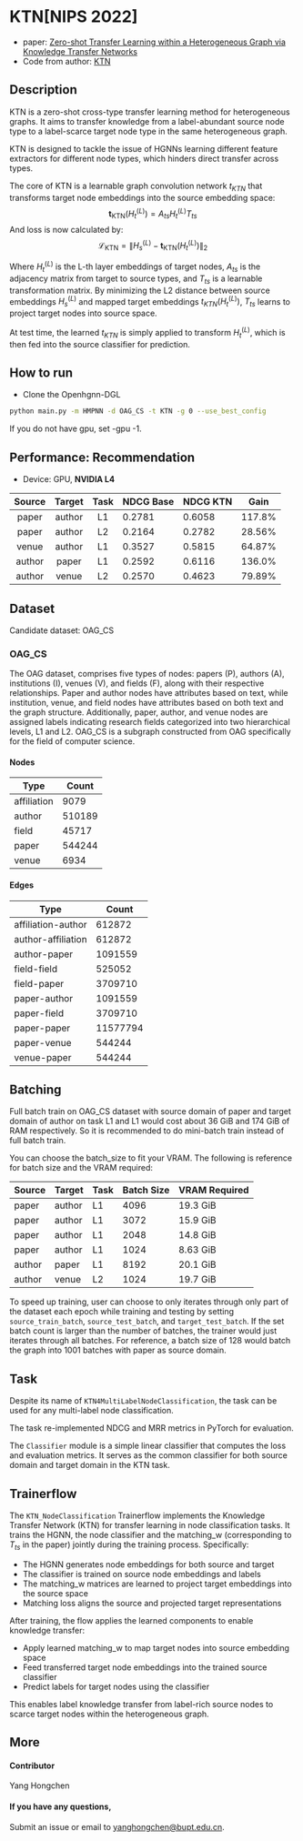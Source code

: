 # KTN[NIPS 2022]

-   paper: [Zero-shot Transfer Learning within a Heterogeneous Graph via Knowledge Transfer Networks](https://arxiv.org/abs/2203.02018)
-   Code from author: [KTN](https://github.com/minjiyoon/KTN)

## Description

KTN is a zero-shot cross-type transfer learning method for heterogeneous graphs. It aims to transfer knowledge from a label-abundant source node type to a label-scarce target node type in the same heterogeneous graph.

KTN is designed to tackle the issue of HGNNs learning different feature extractors for different node types, which hinders direct transfer across types.

The core of KTN is a learnable graph convolution network $t_{KTN}$ that transforms target node embeddings into the source embedding space:               
$$
\textbf{t}_{\text{KTN}}(H^{(L)}_{t}) = A_{ts} H^{(L)}_{t} T_{ts} 
$$
And loss is now calculated by:
$$
\mathcal{L}_{\text{KTN}} = \left\|H^{(L)}_{s} - \textbf{t}_{\text{KTN}}(H^{(L)}_{t})\right\|_{2}
$$

Where $H^{(L)}_t$ is the L-th layer embeddings of target nodes, $A_{ts}$ is the adjacency matrix from target to source types, and $T_{ts}$ is a learnable transformation matrix. By minimizing the L2 distance between source embeddings $H^{(L)}_s$ and mapped target embeddings $t_{KTN}(H^{(L)}_t)$, $T_{ts}$ learns to project target nodes into source space.

At test time, the learned $t_{KTN}$ is simply applied to transform $H^{(L)}_t$, which is then fed into the source classifier for prediction.

## How to run

- Clone the Openhgnn-DGL

```bash
python main.py -m HMPNN -d OAG_CS -t KTN -g 0 --use_best_config
```

  If you do not have gpu, set -gpu -1.

## Performance: Recommendation

-   Device: GPU, **NVIDIA L4**

| Source | Target | Task | NDCG Base | NDCG KTN | Gain   |
| :----: | :----: | :--: | --------- | -------- | ------ |
| paper  | author |  L1  | 0.2781    | 0.6058   | 117.8% |
| paper  | author |  L2  | 0.2164    | 0.2782   | 28.56% |
| venue  | author |  L1  | 0.3527    | 0.5815   | 64.87% |
| author | paper  |  L1  | 0.2592    | 0.6116   | 136.0% |
| author | venue  |  L2  | 0.2570    | 0.4623   | 79.89% |

## Dataset

Candidate dataset: OAG_CS

### OAG_CS

The OAG dataset, comprises five types of nodes: papers (P), authors (A), institutions (I), venues (V), and fields (F), along with their respective relationships. Paper and author nodes have attributes based on text, while institution, venue, and field nodes have attributes based on both text and the graph structure. Additionally, paper, author, and venue nodes are assigned labels indicating research fields categorized into two hierarchical levels, L1 and L2. OAG_CS is a subgraph constructed from OAG specifically for the field of computer science.

#### Nodes

| Type        | Count  |
| ----------- | ------ |
| affiliation | 9079   |
| author      | 510189 |
| field       | 45717  |
| paper       | 544244 |
| venue       | 6934   |

#### Edges

| Type               | Count    |
| ------------------ | -------- |
| affiliation-author | 612872   |
| author-affiliation | 612872   |
| author-paper       | 1091559  |
| field-field        | 525052   |
| field-paper        | 3709710  |
| paper-author       | 1091559  |
| paper-field        | 3709710  |
| paper-paper        | 11577794 |
| paper-venue        | 544244   |
| venue-paper        | 544244   |

## Batching

Full batch train on OAG_CS dataset with source domain of paper and target domain of author on task L1 and L1 would cost about 36 GiB and 174 GiB of RAM respectively. So it is recommended to do mini-batch train instead of full batch train.

You can choose the batch_size to fit your VRAM. The following is reference for batch size and the VRAM required:

| Source | Target | Task | Batch Size | VRAM Required |
| ------ | ------ | ---- | ---------- | ------------- |
| paper  | author | L1   | 4096       | 19.3 GiB      |
| paper  | author | L1   | 3072       | 15.9 GiB      |
| paper  | author | L1   | 2048       | 14.8 GiB      |
| paper  | author | L1   | 1024       | 8.63 GiB      |
| author | paper  | L1   | 8192       | 20.1 GiB      |
| author | venue  | L2   | 1024       | 19.7 GiB      |

To speed up training, user can choose to only iterates through only part of the dataset each epoch while training and testing by setting `source_train_batch`, `source_test_batch`, and `target_test_batch`. If the set batch count is larger than the number of batches, the trainer would just iterates through all batches. For reference, a batch size of 128 would batch the graph into 1001 batches with paper as source domain.

## Task

Despite its name of `KTN4MultiLabelNodeClassification`, the task can be used for any multi-label node classification.

The task re-implemented NDCG and MRR metrics in PyTorch for evaluation.

The `Classifier` module is a simple linear classifier that computes the loss and evaluation metrics. It serves as the common classifier for both source domain and target domain in the KTN task.

## Trainerflow

The `KTN_NodeClassification` Trainerflow implements the Knowledge Transfer Network (KTN) for transfer learning in node classification tasks. It trains the HGNN, the node classifier and the matching_w (corresponding to $T_{ts}$ in the paper) jointly during the training process. Specifically:

- The HGNN generates node embeddings for both source and target
- The classifier is trained on source node embeddings and labels
- The matching_w matrices are learned to project target embeddings into the source space
- Matching loss aligns the source and projected target representations

After training, the flow applies the learned components to enable knowledge transfer:

- Apply learned matching_w to map target nodes into source embedding space
- Feed transferred target node embeddings into the trained source classifier
- Predict labels for target nodes using the classifier

This enables label knowledge transfer from label-rich source nodes to scarce target nodes within the heterogeneous graph.

## More

#### Contributor

Yang Hongchen

#### If you have any questions,

Submit an issue or email to  [yanghongchen@bupt.edu.cn](mailto:yanghongchen@bupt.edu.cn).




